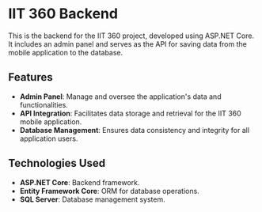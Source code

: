 # IIT 360 Backend

This is the backend for the IIT 360 project, developed using ASP.NET Core. It includes an admin panel and serves as the API for saving data from the mobile application to the database.

## Features

- **Admin Panel**: Manage and oversee the application's data and functionalities.
- **API Integration**: Facilitates data storage and retrieval for the IIT 360 mobile application.
- **Database Management**: Ensures data consistency and integrity for all application users.

## Technologies Used

- **ASP.NET Core**: Backend framework.
- **Entity Framework Core**: ORM for database operations.
- **SQL Server**: Database management system.
